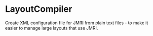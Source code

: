 # LayoutCompiler
Create XML configuration file for JMRI from plain text files - to make it easier to manage large layouts that use JMRI.
